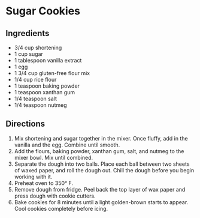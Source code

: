 # Sugar Cookies
## Ingredients
-   3/4 cup shortening
-   1 cup sugar
-   1 tablespoon vanilla extract
-   1 egg
-   1 3/4 cup gluten-free flour mix
-   1/4 cup rice flour
-   1 teaspoon baking powder
-   1 teaspoon xanthan gum
-   1/4 teaspoon salt
-   1/4 teaspoon nutmeg

## Directions
1.  Mix shortening and sugar together in the mixer. Once fluffy, add in the vanilla and the egg. Combine until smooth.
2.  Add the flours, baking powder, xanthan gum, salt, and nutmeg to the mixer bowl. Mix until combined.
3.  Separate the dough into two balls. Place each ball between two sheets of waxed paper, and roll the dough out. Chill the dough before you begin working with it.
4.  Preheat oven to 350° F.
5.  Remove dough from fridge. Peel back the top layer of wax paper and press dough with cookie cutters.
6.  Bake cookies for 8 minutes until a light golden-brown starts to appear. Cool cookies completely before icing. 